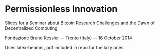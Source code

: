 # Permissionless Innovation

Slides for a Seminar about Bitcoin Research Challenges
and the Dawn of Decentralized Computing

Fondazione Bruno Kessler -- Trento (Italy) -- 16 October 2014

Uses latex-beamer, pdf included in repo for the lazy ones


